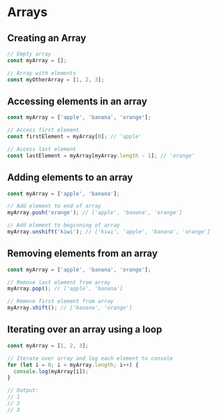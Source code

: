 # Arrays

## Creating an Array

```js
// Empty array
const myArray = [];

// Array with elements
const myOtherArray = [1, 2, 3];
```

## Accessing elements in an array

```js
const myArray = ['apple', 'banana', 'orange'];

// Access first element
const firstElement = myArray[0]; // 'apple'

// Access last element
const lastElement = myArray[myArray.length - 1]; // 'orange'
```

## Adding elements to an array

```js
const myArray = ['apple', 'banana'];

// Add element to end of array
myArray.push('orange'); // ['apple', 'banana', 'orange']

// Add element to beginning of array
myArray.unshift('kiwi'); // ['kiwi', 'apple', 'banana', 'orange']
```

## Removing elements from an array

```js
const myArray = ['apple', 'banana', 'orange'];

// Remove last element from array
myArray.pop(); // ['apple', 'banana']

// Remove first element from array
myArray.shift(); // ['banana', 'orange']
```

## Iterating over an array using a loop

```js
const myArray = [1, 2, 3];

// Iterate over array and log each element to console
for (let i = 0; i < myArray.length; i++) {
  console.log(myArray[i]);
}

// Output:
// 1
// 2
// 3

```